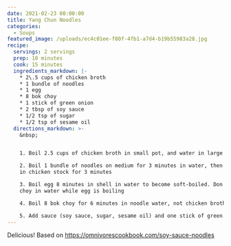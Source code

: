 ```yaml
---
date: 2021-02-23 00:00:00
title: Yang Chun Noodles
categories:
  - Soups
featured_image: /uploads/ec4c01ee-f80f-4fb1-a7d4-b19b55983a28.jpg
recipe:
  servings: 2 servings
  prep: 10 minutes
  cook: 15 minutes
  ingredients_markdown: |-
    * 2\.5 cups of chicken broth
    * 1 bundle of noodles
    * 1 egg
    * 8 bok choy
    * 1 stick of green onion
    * 2 tbsp of soy sauce
    * 1/2 tsp of sugar
    * 1/2 tsp of sesame oil
  directions_markdown: >-
    &nbsp;


    1. Boil 2.5 cups of chicken broth in small pot, and water in large pot

    2. Boil 1 bundle of noodles on medium for 3 minutes in water, then boil it
    in chicken stock for 3 minutes

    3. Boil egg 8 minutes in shell in water to become soft-boiled. Don't put bok
    choy in water while egg is boiling

    4. Boil 8 bok choy for 6 minutes in noodle water, not chicken broth.

    5. Add sauce (soy sauce, sugar, sesame oil) and one stick of green onion.
---
```


Delicious\! Based on https://omnivorescookbook.com/soy-sauce-noodles
